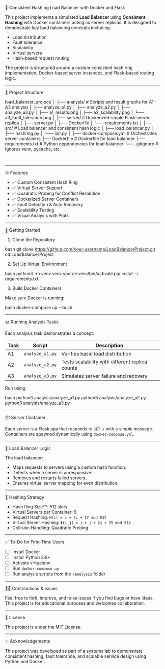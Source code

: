 🧭 Consistent Hashing Load Balancer with Docker and Flask

This project implements a simulated **Load Balancer** using **Consistent Hashing** with Docker containers acting as server replicas. It is designed to demonstrate key load balancing concepts including:
- Load distribution
- Fault tolerance
- Scalability
- Virtual servers
- Hash-based request routing

The project is structured around a custom consistent hash ring implementation, Docker-based server instances, and Flask-based routing logic.

---

📁 Project Structure



load\_balancer\_project/
│
├── analysis/               # Scripts and result graphs for A1–A3 analysis
│   ├── analyze\_a1.py
│   ├── analyze\_a2.py
│   ├── analyze\_a3.py
│   ├── a1\_results.png
│   ├── a2\_scalability.png
│   └── a3\_fault\_tolerance.png
│
├── server/                 # Dockerized simple Flask server replica
│   ├── server.py
│   ├── Dockerfile
│   └── requirements.txt
│
├── src/                    # Load balancer and consistent hash logic
│   ├── load\_balancer.py
│   ├── hashring.py
│   └── *init*.py
│
├── docker-compose.yml      # Orchestrates server containers
├── Dockerfile              # Dockerfile for load balancer
├── requirements.txt        # Python dependencies for load balancer
└── .gitignore              # Ignores venv, pycache, etc.

`

---

⚙ Features

- ✅ Custom Consistent Hash Ring
- ✅ Virtual Server Support
- ✅ Quadratic Probing for Conflict Resolution
- ✅ Dockerized Server Containers
- ✅ Fault Detection & Auto Recovery
- ✅ Scalability Testing
- ✅ Visual Analysis with Plots

---

🚀 Getting Started

 1. Clone the Repository

bash
git clone https://github.com/your-username/LoadBalancerProject.git
cd LoadBalancerProject
`

2. Set Up Virtual Environment

bash
python3 -m venv venv
source venv/bin/activate
pip install -r requirements.txt


3. Build Docker Containers

Make sure Docker is running:

bash
docker-compose up --build


---

📊 Running Analysis Tasks

Each analysis task demonstrates a concept:

| Task | Script          | Description                                     |
| ---- | --------------- | ----------------------------------------------- |
| A1   | `analyze_a1.py` | Verifies basic load distribution                |
| A2   | `analyze_a2.py` | Tests scalability with different replica counts |
| A3   | `analyze_a3.py` | Simulates server failure and recovery           |

Run using:

bash
python3 analysis/analyze_a1.py
python3 analysis/analyze_a2.py
python3 analysis/analyze_a3.py


---

📦 Server Container

Each server is a Flask app that responds to `GET /` with a simple message. Containers are spawned dynamically using `docker-compose.yml`.

---

🔁 Load Balancer Logic

The load balancer:

* Maps requests to servers using a custom hash function.
* Detects when a server is unresponsive.
* Removes and restarts failed servers.
* Ensures virtual server mapping for even distribution.

---

📌 Hashing Strategy

* Hash Ring Size**: 512 slots
* Virtual Servers per Container: 9
* Request Hashing: `H(i) = i + 2i + 17 mod 512`
* Virtual Server Hashing: `Φ(i,j) = i + j + 2j + 25 mod 512`
* Collision Handling: Quadratic Probing

---

✅ To-Do for First-Time Users

* [ ] Install Docker
* [ ] Install Python 3.8+
* [ ] Activate virtualenv
* [ ] Run `docker-compose up`
* [ ] Run analysis scripts from the `/analysis` folder

---

🙋‍♂ Contributions & Issues

Feel free to fork, improve, and raise issues if you find bugs or have ideas. This project is for educational purposes and welcomes collaboration.

---

📄 License

This project is under the MIT License.

---

✨ Acknowledgements

This project was developed as part of a systems lab to demonstrate consistent hashing, fault tolerance, and scalable service design using Python and Docker.

